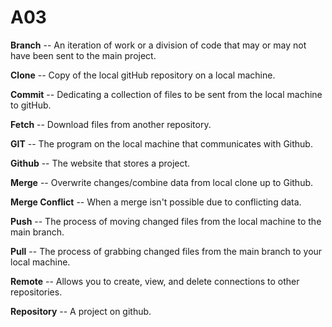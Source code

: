 # A03

**Branch** -- An iteration of work or a division of code that may or may not have been sent to the main project.

**Clone** -- Copy of the local gitHub repository on a local machine.

**Commit** -- Dedicating a collection of files to be sent from the local machine to gitHub.

**Fetch** -- Download files from another repository.

**GIT** -- The program on the local machine that communicates with Github.

**Github** -- The website that stores a project.

**Merge** -- Overwrite changes/combine data from local clone up to Github.

**Merge Conflict** -- When a merge isn't possible due to conflicting data.

**Push** -- The process of moving changed files from the local machine to the main branch.

**Pull** -- The process of grabbing changed files from the main branch to your local machine.

**Remote** -- Allows you to create, view, and delete connections to other repositories.

**Repository** -- A project on github.
